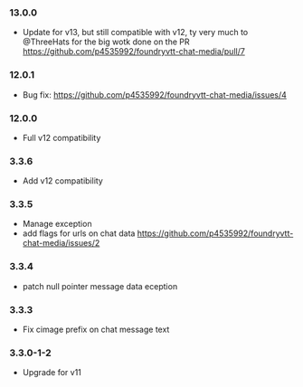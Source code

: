 ### 13.0.0

- Update for v13, but still compatible with v12, ty very much to @ThreeHats for the big wotk done on the PR https://github.com/p4535992/foundryvtt-chat-media/pull/7

### 12.0.1

- Bug fix: https://github.com/p4535992/foundryvtt-chat-media/issues/4

### 12.0.0

- Full v12 compatibility

### 3.3.6

- Add v12 compatibility

### 3.3.5

- Manage exception
- add flags for urls on chat data  https://github.com/p4535992/foundryvtt-chat-media/issues/2

### 3.3.4

- patch null pointer message data eception

### 3.3.3

- Fix cimage prefix on chat message text

### 3.3.0-1-2

- Upgrade for v11

